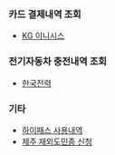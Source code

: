 ### 카드 결제내역 조회
- [KG 이니시스](https://www.inicis.com/payment-view)
### 전기자동차 충전내역 조회
- [한국전력](https://evc.kepco.co.kr:4445/mypage/chargebreakdown.do)
### 기타
- [하이패스 사용내역](https://www.hipass.co.kr/usepculr/InitUsePculrTabSearch.do)  
- [제주 재외도민증 신청](https://www.jeju.go.kr/jeju/jejudomin/domin/intro.htm)
